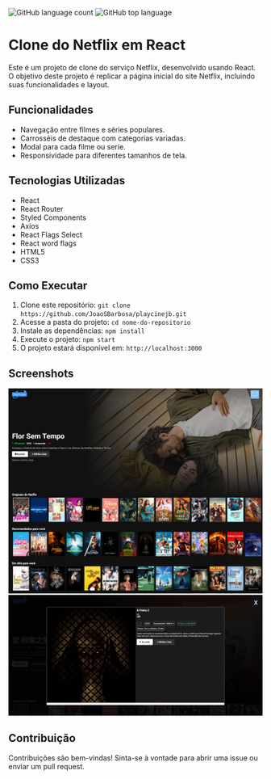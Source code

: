 ![GitHub language count](https://img.shields.io/github/languages/count/JoaoSBarbosa/playcinejb)
![GitHub top language](https://img.shields.io/github/languages/top/JoaoSBarbosa/playcinejb)



# Clone do Netflix em React

Este é um projeto de clone do serviço Netflix, desenvolvido usando React. O objetivo deste projeto é replicar a página inicial do site Netflix, incluindo suas funcionalidades e layout.

## Funcionalidades

- Navegação entre filmes e séries populares.
- Carrosséis de destaque com categorias variadas.
- Modal para cada filme ou serie.
- Responsividade para diferentes tamanhos de tela.

## Tecnologias Utilizadas

- React
- React Router
- Styled Components
- Axios
- React Flags Select
- React word flags
- HTML5
- CSS3

## Como Executar

1. Clone este repositório: `git clone https://github.com/JoaoSBarbosa/playcinejb.git`
2. Acesse a pasta do projeto: `cd nome-do-repositorio`
3. Instale as dependências: `npm install`
4. Execute o projeto: `npm start`
5. O projeto estará disponível em: `http://localhost:3000`

## Screenshots

![Screenshot 1](public/print1.png)
![Screenshot 2](public/print2.png)

## Contribuição

Contribuições são bem-vindas! Sinta-se à vontade para abrir uma issue ou enviar um pull request.

